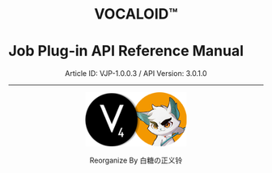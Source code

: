 <h1 style="text-align: center">VOCALOID™</h1>
<h1>Job Plug-in API Reference Manual</h1>
<div style="text-align: center;">Article ID: VJP-1.0.0.3 / API Version: 3.0.1.0</div>
<hr>
<p align="center" class="logo-img" onclick="window.location.href='https://space.bilibili.com/180668218'">
    <img src="static/img/logo.png" width="200">
</p>
<div style="text-align: center;">Reorganize By 白糖の正义铃</div>